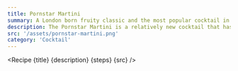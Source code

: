 ```yaml
---
title: Pornstar Martini
summary: A London born fruity classic and the most popular cocktail in the UK.
description: The Pornstar Martini is a relatively new cocktail that has gained immense popularity in recent years. Its origins can be traced back to the early 2000s, when bartender Douglas Ankrah created the drink at The Townhouse bar in London. The cocktail's unique blend of sweet and sour flavors, along with its distinct passionfruit aroma, has made it a hit among those looking for a sophisticated yet fun drink. The cocktail typically consists of vanilla vodka, passionfruit puree, lime juice, and a dash of sugar syrup, with a shot of Prosecco served on the side. Its playful name and luxurious presentation, often served with a side of passionfruit pulp and a shot of Prosecco, have made the Pornstar Martini a popular choice for those looking to add a touch of glamour to their night out.
src: '/assets/pornstar-martini.png'
category: 'Cocktail'
---
```


<script>
	import Recipe from '$lib/components/recipe/recipe.svelte';

	const steps = [
		{
			title: 'Combine', 
			instructions: 'Combine the following ingredients into a boston shaker.',
			ingredients: ['50ml Vanilla Vodka', '25ml Passion Fruit Liquer', '25ml Orange Juice', '20ml Passion Fruit Syrup', '15ml Egg White', '1/2 Passion Fruit']
		},
		{
			title: 'Dry Shake', 
			instructions: 'Shake vigorously to emulsify the drink.'
		},
		{
			title: 'Wet Shake', 
			instructions: 'Add ice to the shaker and shake vigorously again to cool.'
		},
		{
			title: 'Pour & Garnish', 
			instructions: 'Double strain into a coup glass and float the other half of the passion fruit..',
			ingredients: ['1/2 Passion Fruit']
		}
	]
</script>

<Recipe {title} {description} {steps} {src} />
